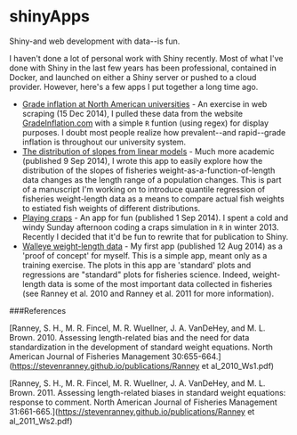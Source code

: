 shinyApps
=========

Shiny-and web development with data--is fun. 

I haven't done a lot of personal work with Shiny recently. Most of what I've done with Shiny in the last few years has been professional, contained in Docker, and launched on either a Shiny server or pushed to a cloud provider. However, here's a few apps I put together a long time ago.

* [Grade inflation at North American universities](https://stevenranney.shinyapps.io/gradeInflation) - An exercise in web scraping (15 Dec 2014), I pulled these data from the website [GradeInflation.com](http://www.gradeinflation.com) with a simple `R` funtion (using regex) for display purposes.  I doubt most people realize how prevalent--and rapid--grade inflation is throughout our university system.  
* [The distribution of slopes from linear models](https://stevenranney.shinyapps.io/slopeDistDemo) - Much more academic (published 9 Sep 2014), I wrote this app to easily explore how the distribution of the slopes of fisheries weight-as-a-function-of-length data changes as the length range of a population changes.  This is part of a manuscript I'm working on to introduce quantile regression of fisheries weight-length data as a means to compare actual fish weights to estiated fish weights of different distributions.
* [Playing craps](https://stevenranney.shinyapps.io/craps) - An app for fun (published 1 Sep 2014).  I spent a cold and windy Sunday afternoon coding a craps simulation in `R` in winter 2013.  Recently I decided that it'd be fun to rewrite that for publication to Shiny.
* [Walleye weight-length data](https://stevenranney.shinyapps.io/waeDemo/) - My first app (published 12 Aug 2014) as a 'proof of concept' for myself.  This is a simple app, meant only as a training exercise.  The plots in this app are 'standard' plots and regressions are "standard" plots for fisheries science.  Indeed, weight-length data is some of the most important data collected in fisheries (see Ranney et al. 2010 and Ranney et al. 2011 for more information).


###References

[Ranney, S. H., M. R. Fincel, M. R. Wuellner, J. A. VanDeHey, and M. L. Brown. 2010. Assessing length-related bias and the need for data standardization in the development of standard weight equations. North American Journal of Fisheries Management 30:655-664.](https://stevenranney.github.io/publications/Ranney et al_2010_Ws1.pdf)

[Ranney, S. H., M. R. Fincel, M. R. Wuellner, J. A. VanDeHey, and M. L. Brown. 2011. Assessing length-related biases in standard weight equations: response to comment. North American Journal of Fisheries Management 31:661-665.](https://stevenranney.github.io/publications/Ranney et al_2011_Ws2.pdf)
